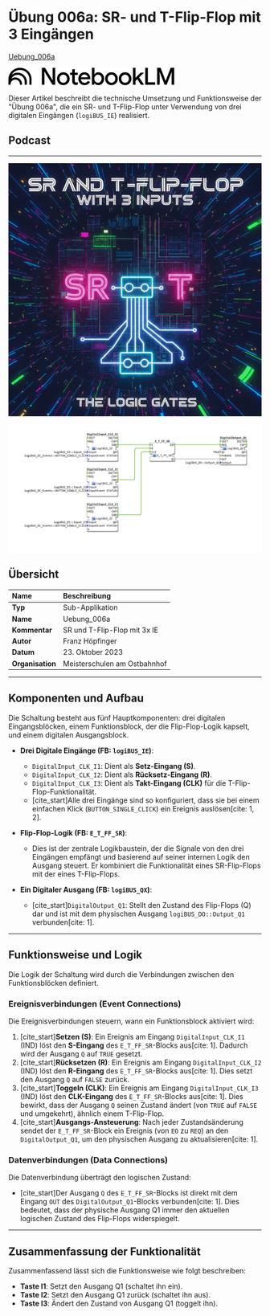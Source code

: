 # **Übung 006a: SR- und T-Flip-Flop mit 3 Eingängen**

[Uebung_006a](https://docs.ms-muc-docs.de/projects/visual-programming-languages-docs/de/latest/training1/Ventilsteuerung/4diacIDE-workspace/test/FBs/Uebungen/Uebung_006a.html)

[![NotebookLM](media/NotebookLM_logo.png)](https://notebooklm.google.com/notebook/96f63ff1-275a-4702-a9a4-23188d05a121)

Dieser Artikel beschreibt die technische Umsetzung und Funktionsweise der "Übung 006a", die ein SR- und T-Flip-Flop unter Verwendung von drei digitalen Eingängen (`logiBUS_IE`) realisiert.


## Podcast
---



![](Uebung_006a_Gemini.jpg)

![](Uebung_006a.png)

## **Übersicht**

| **Name** | **Beschreibung** |
| :--- | :--- |
| **Typ** | Sub-Applikation |
| **Name** | Uebung_006a |
| **Kommentar** | SR und T-Flip-Flop mit 3x IE |
| **Autor** | Franz Höpfinger |
| **Datum** | 23. Oktober 2023 |
| **Organisation** | Meisterschulen am Ostbahnhof |

---

## **Komponenten und Aufbau**

Die Schaltung besteht aus fünf Hauptkomponenten: drei digitalen Eingangsblöcken, einem Funktionsblock, der die Flip-Flop-Logik kapselt, und einem digitalen Ausgangsblock.


* **Drei Digitale Eingänge (FB: `logiBUS_IE`)**:
    * `DigitalInput_CLK_I1`: Dient als **Setz-Eingang (S)**.
    * `DigitalInput_CLK_I2`: Dient als **Rücksetz-Eingang (R)**.
    * `DigitalInput_CLK_I3`: Dient als **Takt-Eingang (CLK)** für die T-Flip-Flop-Funktionalität.
    * [cite_start]Alle drei Eingänge sind so konfiguriert, dass sie bei einem einfachen Klick (`BUTTON_SINGLE_CLICK`) ein Ereignis auslösen[cite: 1, 2].

* **Flip-Flop-Logik (FB: `E_T_FF_SR`)**:
    * Dies ist der zentrale Logikbaustein, der die Signale von den drei Eingängen empfängt und basierend auf seiner internen Logik den Ausgang steuert. Er kombiniert die Funktionalität eines SR-Flip-Flops mit der eines T-Flip-Flops.

* **Ein Digitaler Ausgang (FB: `logiBUS_QX`)**:
    * [cite_start]`DigitalOutput_Q1`: Stellt den Zustand des Flip-Flops (Q) dar und ist mit dem physischen Ausgang `logiBUS_DO::Output_Q1` verbunden[cite: 1].

---

## **Funktionsweise und Logik**

Die Logik der Schaltung wird durch die Verbindungen zwischen den Funktionsblöcken definiert.

### **Ereignisverbindungen (Event Connections)**

Die Ereignisverbindungen steuern, wann ein Funktionsblock aktiviert wird:

1.  [cite_start]**Setzen (S)**: Ein Ereignis am Eingang `DigitalInput_CLK_I1` (IND) löst den **S-Eingang** des `E_T_FF_SR`-Blocks aus[cite: 1]. Dadurch wird der Ausgang `Q` auf `TRUE` gesetzt.
2.  [cite_start]**Rücksetzen (R)**: Ein Ereignis am Eingang `DigitalInput_CLK_I2` (IND) löst den **R-Eingang** des `E_T_FF_SR`-Blocks aus[cite: 1]. Dies setzt den Ausgang `Q` auf `FALSE` zurück.
3.  [cite_start]**Toggeln (CLK)**: Ein Ereignis am Eingang `DigitalInput_CLK_I3` (IND) löst den **CLK-Eingang** des `E_T_FF_SR`-Blocks aus[cite: 1]. Dies bewirkt, dass der Ausgang `Q` seinen Zustand ändert (von `TRUE` auf `FALSE` und umgekehrt), ähnlich einem T-Flip-Flop.
4.  [cite_start]**Ausgangs-Ansteuerung**: Nach jeder Zustandsänderung sendet der `E_T_FF_SR`-Block ein Ereignis (von `EO` zu `REQ`) an den `DigitalOutput_Q1`, um den physischen Ausgang zu aktualisieren[cite: 1].

### **Datenverbindungen (Data Connections)**

Die Datenverbindung überträgt den logischen Zustand:

* [cite_start]Der Ausgang `Q` des `E_T_FF_SR`-Blocks ist direkt mit dem Eingang `OUT` des `DigitalOutput_Q1`-Blocks verbunden[cite: 1]. Dies bedeutet, dass der physische Ausgang Q1 immer den aktuellen logischen Zustand des Flip-Flops widerspiegelt.

---

## **Zusammenfassung der Funktionalität**

Zusammenfassend lässt sich die Funktionsweise wie folgt beschreiben:

* **Taste I1**: Setzt den Ausgang Q1 (schaltet ihn ein).
* **Taste I2**: Setzt den Ausgang Q1 zurück (schaltet ihn aus).
* **Taste I3**: Ändert den Zustand von Ausgang Q1 (toggelt ihn).
